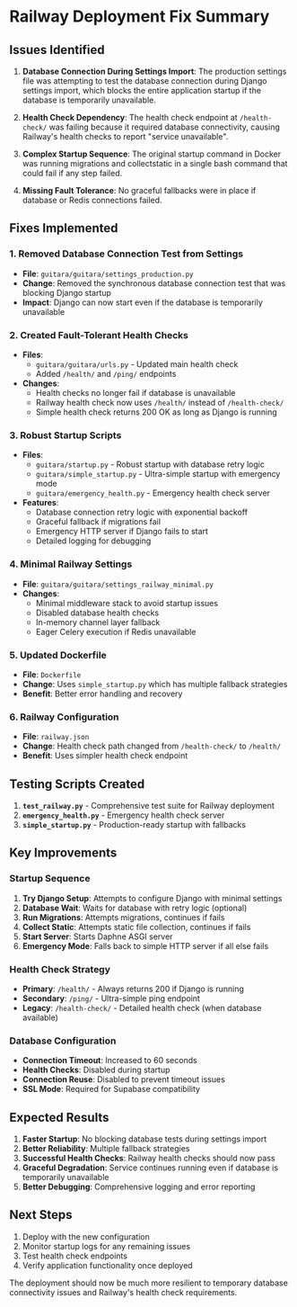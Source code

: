 # Railway Deployment Fix Summary

## Issues Identified

1. **Database Connection During Settings Import**: The production settings file was attempting to test the database connection during Django settings import, which blocks the entire application startup if the database is temporarily unavailable.

2. **Health Check Dependency**: The health check endpoint at `/health-check/` was failing because it required database connectivity, causing Railway's health checks to report "service unavailable".

3. **Complex Startup Sequence**: The original startup command in Docker was running migrations and collectstatic in a single bash command that could fail if any step failed.

4. **Missing Fault Tolerance**: No graceful fallbacks were in place if database or Redis connections failed.

## Fixes Implemented

### 1. Removed Database Connection Test from Settings

- **File**: `guitara/guitara/settings_production.py`
- **Change**: Removed the synchronous database connection test that was blocking Django startup
- **Impact**: Django can now start even if the database is temporarily unavailable

### 2. Created Fault-Tolerant Health Checks

- **Files**:
  - `guitara/guitara/urls.py` - Updated main health check
  - Added `/health/` and `/ping/` endpoints
- **Changes**:
  - Health checks no longer fail if database is unavailable
  - Railway health check now uses `/health/` instead of `/health-check/`
  - Simple health check returns 200 OK as long as Django is running

### 3. Robust Startup Scripts

- **Files**:
  - `guitara/startup.py` - Robust startup with database retry logic
  - `guitara/simple_startup.py` - Ultra-simple startup with emergency mode
  - `guitara/emergency_health.py` - Emergency health check server
- **Features**:
  - Database connection retry logic with exponential backoff
  - Graceful fallback if migrations fail
  - Emergency HTTP server if Django fails to start
  - Detailed logging for debugging

### 4. Minimal Railway Settings

- **File**: `guitara/guitara/settings_railway_minimal.py`
- **Changes**:
  - Minimal middleware stack to avoid startup issues
  - Disabled database health checks
  - In-memory channel layer fallback
  - Eager Celery execution if Redis unavailable

### 5. Updated Dockerfile

- **File**: `Dockerfile`
- **Change**: Uses `simple_startup.py` which has multiple fallback strategies
- **Benefit**: Better error handling and recovery

### 6. Railway Configuration

- **File**: `railway.json`
- **Change**: Health check path changed from `/health-check/` to `/health/`
- **Benefit**: Uses simpler health check endpoint

## Testing Scripts Created

1. **`test_railway.py`** - Comprehensive test suite for Railway deployment
2. **`emergency_health.py`** - Emergency health check server
3. **`simple_startup.py`** - Production-ready startup with fallbacks

## Key Improvements

### Startup Sequence

1. **Try Django Setup**: Attempts to configure Django with minimal settings
2. **Database Wait**: Waits for database with retry logic (optional)
3. **Run Migrations**: Attempts migrations, continues if fails
4. **Collect Static**: Attempts static file collection, continues if fails
5. **Start Server**: Starts Daphne ASGI server
6. **Emergency Mode**: Falls back to simple HTTP server if all else fails

### Health Check Strategy

- **Primary**: `/health/` - Always returns 200 if Django is running
- **Secondary**: `/ping/` - Ultra-simple ping endpoint
- **Legacy**: `/health-check/` - Detailed health check (when database available)

### Database Configuration

- **Connection Timeout**: Increased to 60 seconds
- **Health Checks**: Disabled during startup
- **Connection Reuse**: Disabled to prevent timeout issues
- **SSL Mode**: Required for Supabase compatibility

## Expected Results

1. **Faster Startup**: No blocking database tests during settings import
2. **Better Reliability**: Multiple fallback strategies
3. **Successful Health Checks**: Railway health checks should now pass
4. **Graceful Degradation**: Service continues running even if database is temporarily unavailable
5. **Better Debugging**: Comprehensive logging and error reporting

## Next Steps

1. Deploy with the new configuration
2. Monitor startup logs for any remaining issues
3. Test health check endpoints
4. Verify application functionality once deployed

The deployment should now be much more resilient to temporary database connectivity issues and Railway's health check requirements.
